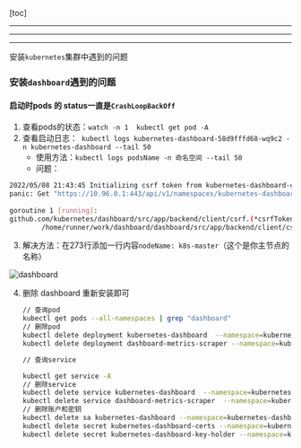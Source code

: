 [toc]

---

---

---

安装`kubernetes`集群中遇到的问题

### 安装`dashboard`遇到的问题

#### 启动时pods 的 status一直是`CrashLoopBackOff`

1. 查看pods的状态：`watch -n 1  kubectl get pod -A`
2. 查看启动日志：` kubectl logs kubernetes-dashboard-58d9fffd68-wq9c2 -n kubernetes-dashboard --tail 50`
   - 使用方法：`kubectl logs podsName -n 命名空间 --tail 50`
   - 问题：

```bash
2022/05/08 21:43:45 Initializing csrf token from kubernetes-dashboard-csrf secret
panic: Get "https://10.96.0.1:443/api/v1/namespaces/kubernetes-dashboard/secrets/kubernetes-dashboard-csrf": dial tcp 10.96.0.1:443: i/o timeout
 
goroutine 1 [running]:
github.com/kubernetes/dashboard/src/app/backend/client/csrf.(*csrfTokenManager).init(0xc0002d99a0)
        /home/runner/work/dashboard/dashboard/src/app/backend/client/csrf/manager.go:41 +0x413
```

3. 解决方法：在273行添加一行内容`nodeName: k8s-master`（这个是你主节点的名称）

![dashboard](/images/dashboard.png)

4. 删除 dashboard 重新安装即可

   ```bash
   // 查询pod 
   kubectl get pods --all-namespaces | grep "dashboard"
   // 删除pod
   kubectl delete deployment kubernetes-dashboard  --namespace=kubernetes-dashboard
   kubectl delete deployment dashboard-metrics-scraper --namespace=kubernetes-dashboard
   
   // 查询service
   
   kubectl get service -A
   // 删除service
   kubectl delete service kubernetes-dashboard  --namespace=kubernetes-dashboard
   kubectl delete service dashboard-metrics-scraper  --namespace=kubernetes-dashboard
   // 删除账户和密钥
   kubectl delete sa kubernetes-dashboard --namespace=kubernetes-dashboard
   kubectl delete secret kubernetes-dashboard-certs --namespace=kubernetes-dashboard
   kubectl delete secret kubernetes-dashboard-key-holder --namespace=kubernetes-dashboard
   ```

   

   